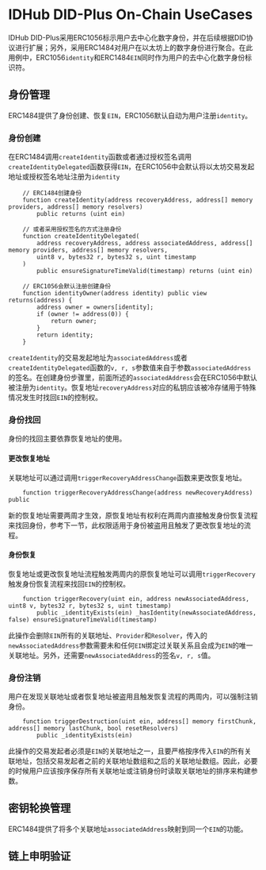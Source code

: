 # IDHub DID-Plus On-Chain UseCases

IDHub DID-Plus采用ERC1056标示用户去中心化数字身份，并在后续根据DID协议进行扩展；另外，采用ERC1484对用户在以太坊上的数字身份进行聚合。在此用例中，ERC1056`identity`和ERC1484`EIN`同时作为用户的去中心化数字身份标识符。

## 身份管理

ERC1484提供了身份创建、恢复`EIN`，ERC1056默认自动为用户注册`identity`。

### 身份创建
在ERC1484调用`createIdentity`函数或者通过授权签名调用`createIdentityDelegated`函数获得`EIN`，在ERC1056中会默认将以太坊交易发起地址或授权签名地址注册为`identity`

```solidity
	// ERC1484创建身份
	function createIdentity(address recoveryAddress, address[] memory providers, address[] memory resolvers)
        public returns (uint ein)

	// 或者采用授权签名的方式注册身份
	function createIdentityDelegated(
        address recoveryAddress, address associatedAddress, address[] memory providers, address[] memory resolvers,
        uint8 v, bytes32 r, bytes32 s, uint timestamp
    )
        public ensureSignatureTimeValid(timestamp) returns (uint ein)

    // ERC1056会默认注册创建身份
    function identityOwner(address identity) public view returns(address) {
        address owner = owners[identity];
        if (owner != address(0)) {
            return owner;
        }
        return identity;
    }
```
`createIdentity`的交易发起地址为`associatedAddress`或者`createIdentityDelegated`函数的`v, r, s`参数值来自于参数`associatedAddress`的签名。在创建身份步骤里，前面所述的`associatedAddress`会在ERC1056中默认被注册为`identity`。恢复地址`recoveryAddress`对应的私钥应该被冷存储用于特殊情况发生时找回`EIN`的控制权。

### 身份找回

身份的找回主要依靠恢复地址的使用。

#### 更改恢复地址

关联地址可以通过调用`triggerRecoveryAddressChange`函数来更改恢复地址。
```solidity
    function triggerRecoveryAddressChange(address newRecoveryAddress) public
```
新的恢复地址需要两周才生效，原恢复地址有权利在两周内直接触发身份恢复流程来找回身份，参考下一节，此权限适用于身份被盗用且触发了更改恢复地址的流程。

#### 身份恢复

恢复地址或更改恢复地址流程触发两周内的原恢复地址可以调用`triggerRecovery`触发身份恢复流程来找回`EIN`的控制权。
```solidity
    function triggerRecovery(uint ein, address newAssociatedAddress, uint8 v, bytes32 r, bytes32 s, uint timestamp)
        public _identityExists(ein) _hasIdentity(newAssociatedAddress, false) ensureSignatureTimeValid(timestamp)
```
此操作会删除`EIN`所有的关联地址、`Provider`和`Resolver`，传入的`newAssociatedAddress`参数需要未和任何`EIN`绑定过关联关系且会成为`EIN`的唯一关联地址。另外，还需要`newAssociatedAddress`的签名`v, r, s`值。

### 身份注销

用户在发现关联地址或者恢复地址被盗用且触发恢复流程的两周内，可以强制注销身份。
```solidity
    function triggerDestruction(uint ein, address[] memory firstChunk, address[] memory lastChunk, bool resetResolvers)
        public _identityExists(ein)
```
此操作的交易发起者必须是`EIN`的关联地址之一，且要严格按序传入`EIN`的所有关联地址，包括交易发起者之前的关联地址数组和之后的关联地址数组。因此，必要的时候用户应该按序保存所有关联地址或注销身份时读取关联地址的排序来构建参数。

## 密钥轮换管理

ERC1484提供了将多个关联地址`associatedAddress`映射到同一个`EIN`的功能。

## 链上申明验证